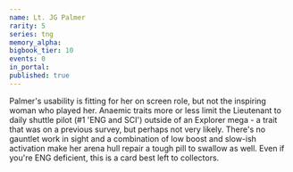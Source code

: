 ```yaml
---
name: Lt. JG Palmer
rarity: 5
series: tng
memory_alpha:
bigbook_tier: 10
events: 0
in_portal:
published: true
---
```


Palmer's usability is fitting for her on screen role, but not the inspiring woman who played her. Anaemic traits more or less limit the Lieutenant to daily shuttle pilot (#1 'ENG and SCI') outside of an Explorer mega - a trait that was on a previous survey, but perhaps not very likely. There's no gauntlet work in sight and a combination of low boost and slow-ish activation make her arena hull repair a tough pill to swallow as well. Even if you're ENG deficient, this is a card best left to collectors.
